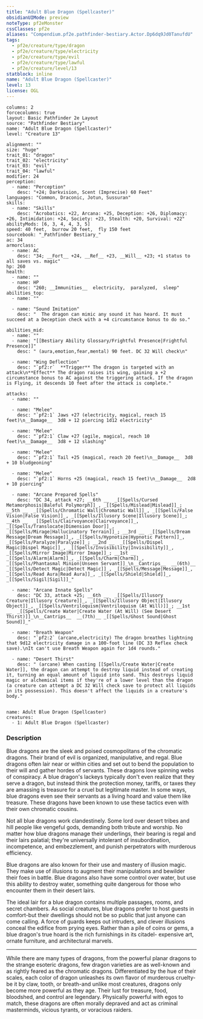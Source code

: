 ```yaml
---
title: "Adult Blue Dragon (Spellcaster)"
obsidianUIMode: preview
noteType: pf2eMonster
cssClasses: pf2e
aliases: "Compendium.pf2e.pathfinder-bestiary.Actor.Dp6dq9Jd0TanufdU" 
tags:
  - pf2e/creature/type/dragon
  - pf2e/creature/type/electricity
  - pf2e/creature/type/evil
  - pf2e/creature/type/lawful
  - pf2e/creature/level/13
statblock: inline
name: "Adult Blue Dragon (Spellcaster)"
level: 13
license: OGL
---
```


```statblock
columns: 2
forcecolumns: true
layout: Basic Pathfinder 2e Layout
source: "Pathfinder Bestiary"
name: "Adult Blue Dragon (Spellcaster)"
level: "Creature 13"

alignment: ""
size: "huge"
trait_01: "dragon"
trait_02: "electricity"
trait_03: "evil"
trait_04: "lawful"
modifier: 24
perception:
  - name: "Perception"
    desc: "+24; Darkvision, Scent (Imprecise) 60 Feet"
languages: "Common, Draconic, Jotun, Sussuran"
skills:
  - name: "Skills"
    desc: "Acrobatics: +22, Arcana: +25, Deception: +26, Diplomacy: +26, Intimidation: +24, Society: +23, Stealth: +20, Survival: +22"
abilityMods: [6, 3, 4, 4, 3, 5]
speed: 40 feet,  burrow 20 feet,  fly 150 feet
sourcebook: "_Pathfinder Bestiary_"
ac: 34
armorclass:
  - name: AC
    desc: "34; __Fort__ +24, __Ref__ +23, __Will__ +23; +1 status to all saves vs. magic"
hp: 260
health:
  - name: ""
  - name: HP
    desc: "260; __Immunities__  electricity,  paralyzed,  sleep"
abilities_top:
  - name: ""

  - name: "Sound Imitation"
    desc: "  The dragon can mimic any sound it has heard. It must succeed at a Deception check with a +4 circumstance bonus to do so."

abilities_mid:
  - name: ""
  - name: "[[Bestiary Ability Glossary/Frightful Presence|Frightful Presence]]"
    desc: " (aura,emotion,fear,mental) 90 feet. DC 32 Will check\n"

  - name: "Wing Deflection"
    desc: "`pf2:r`  **Trigger** The dragon is targeted with an attack\n**Effect** The dragon raises its wing, gaining a +2 circumstance bonus to AC against the triggering attack. If the dragon is Flying, it descends 10 feet after the attack is complete."

attacks:
  - name: ""

  - name: "Melee"
    desc: "`pf2:1` Jaws +27 (electricity, magical, reach 15 feet)\n__Damage__  3d8 + 12 piercing 1d12 electricity"

  - name: "Melee"
    desc: "`pf2:1` Claw +27 (agile, magical, reach 10 feet)\n__Damage__  3d8 + 12 slashing"

  - name: "Melee"
    desc: "`pf2:1` Tail +25 (magical, reach 20 feet)\n__Damage__  3d8 + 10 bludgeoning"

  - name: "Melee"
    desc: "`pf2:1` Horns +25 (magical, reach 15 feet)\n__Damage__  2d8 + 10 piercing"

  - name: "Arcane Prepared Spells"
    desc: "DC 34, attack +27; __6th __  _[[Spells/Cursed Metamorphosis|Baleful Polymorph]]_, _[[Spells/Mislead|Mislead]]_; __5th __  _[[Spells/Chromatic Wall|Chromatic Wall]]_, _[[Spells/False Vision|False Vision]]_, _[[Spells/Illusory Scene|Illusory Scene]]_; __4th __  _[[Spells/Clairvoyance|Clairvoyance]]_, _[[Spells/Translocate|Dimension Door]]_, _[[Spells/Mirage|Hallucinatory Terrain]]_; __3rd __  _[[Spells/Dream Message|Dream Message]]_, _[[Spells/Hypnotize|Hypnotic Pattern]]_, _[[Spells/Paralyze|Paralyze]]_; __2nd __  _[[Spells/Dispel Magic|Dispel Magic]]_, _[[Spells/Invisibility|Invisibility]]_, _[[Spells/Mirror Image|Mirror Image]]_; __1st __  _[[Spells/Alarm|Alarm]]_, _[[Spells/Charm|Charm]]_, _[[Spells/Phantasmal Minion|Unseen Servant]]_\n__Cantrips__  __(6th)__ _[[Spells/Detect Magic|Detect Magic]]_, _[[Spells/Message|Message]]_, _[[Spells/Read Aura|Read Aura]]_, _[[Spells/Shield|Shield]]_, _[[Spells/Sigil|Sigil]]_"

  - name: "Arcane Innate Spells"
    desc: "DC 33, attack +25; __6th __  _[[Spells/Illusory Creature|Illusory Creature]]_, _[[Spells/Illusory Object|Illusory Object]]_, _[[Spells/Ventriloquism|Ventriloquism (At Will)]]_; __1st __  _[[Spells/Create Water|Create Water (At Will) (See Desert Thirst)]]_\n__Cantrips__  __(7th)__ _[[Spells/Ghost Sound|Ghost Sound]]_"

  - name: "Breath Weapon"
    desc: "`pf2:2` (arcane,electricity) The dragon breathes lightning that 9d12 electricity damage in a 100-foot line (DC 33 Reflex check save).\nIt can't use Breath Weapon again for 1d4 rounds."

  - name: "Desert Thirst"
    desc: " (arcane) When casting [[Spells/Create Water|Create Water]], the dragon can attempt to destroy liquid instead of creating it, turning an equal amount of liquid into sand. This destroys liquid magic or alchemical items if they're of a lower level than the dragon (a creature can attempt a DC 32 Will check save to protect all liquids in its possession). This doesn't affect the liquids in a creature's body."
 
```

```encounter-table
name: Adult Blue Dragon (Spellcaster)
creatures:
  - 1: Adult Blue Dragon (Spellcaster)
```


### Description
Blue dragons are the sleek and poised cosmopolitans of the chromatic dragons. Their brand of evil is organized, manipulative, and regal. Blue dragons often lair near or within cities and set out to bend the population to their will and gather hordes of servants. These dragons love spinning webs of conspiracy. A blue dragon's lackeys typically don't even realize that they serve a dragon, but instead think the protection money, tariffs, or taxes they are amassing is treasure for a cruel but legitimate master. In some ways, blue dragons even see their servants as a living hoard and value them like treasure. These dragons have been known to use these tactics even with their own chromatic cousins.

Not all blue dragons work clandestinely. Some lord over desert tribes and hill people like vengeful gods, demanding both tribute and worship. No matter how blue dragons manage their underlings, their bearing is regal and their lairs palatial; they're universally intolerant of insubordination, incompetence, and embezzlement, and punish perpetrators with murderous efficiency.

Blue dragons are also known for their use and mastery of illusion magic. They make use of illusions to augment their manipulations and bewilder their foes in battle. Blue dragons also have some control over water, but use this ability to destroy water, something quite dangerous for those who encounter them in their desert lairs.

The ideal lair for a blue dragon contains multiple passages, rooms, and secret chambers. As social creatures, blue dragons prefer to host guests in comfort-but their dwellings should not be so public that just anyone can come calling. A force of guards keeps out intruders, and clever illusions conceal the edifice from prying eyes. Rather than a pile of coins or gems, a blue dragon's true hoard is the rich furnishings in its citadel- expensive art, ornate furniture, and architectural marvels.

* * *

While there are many types of dragons, from the powerful planar dragons to the strange esoteric dragons, few dragon varieties are as well-known and as rightly feared as the chromatic dragons. Differentiated by the hue of their scales, each color of dragon unleashes its own flavor of murderous cruelty-be it by claw, tooth, or breath-and unlike most creatures, dragons only become more powerful as they age. Their lust for treasure, food, bloodshed, and control are legendary. Physically powerful with egos to match, these dragons are often morally depraved and act as criminal masterminds, vicious tyrants, or voracious raiders.
